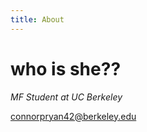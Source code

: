 ```yaml
---
title: About
---
```

# who is she??

*MF Student at UC Berkeley*

<a href="mailto:connorpryan42@berkeley.edu">connorpryan42@berkeley.edu</a>
